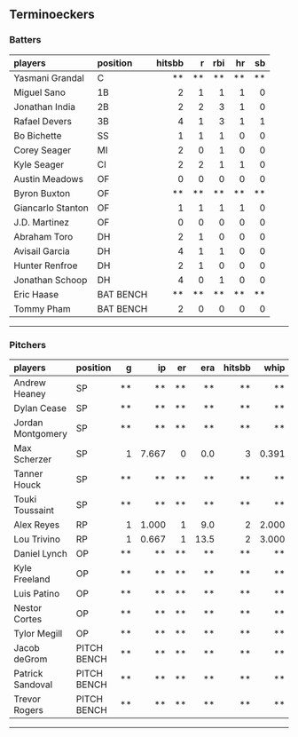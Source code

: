 ## Terminoeckers

### Batters

 
|players           |position  | hitsbb|  r| rbi| hr| sb| 
|:-----------------|:---------|------:|--:|---:|--:|--:| 
|Yasmani Grandal   |C         |     **| **|  **| **| **| 
|Miguel Sano       |1B        |      2|  1|   1|  1|  0| 
|Jonathan India    |2B        |      2|  2|   3|  1|  0| 
|Rafael Devers     |3B        |      4|  1|   3|  1|  1| 
|Bo Bichette       |SS        |      1|  1|   1|  0|  0| 
|Corey Seager      |MI        |      2|  0|   1|  0|  0| 
|Kyle Seager       |CI        |      2|  2|   1|  1|  0| 
|Austin Meadows    |OF        |      0|  0|   0|  0|  0| 
|Byron Buxton      |OF        |     **| **|  **| **| **| 
|Giancarlo Stanton |OF        |      1|  1|   1|  1|  0| 
|J.D. Martinez     |OF        |      0|  0|   0|  0|  0| 
|Abraham Toro      |DH        |      2|  1|   0|  0|  0| 
|Avisail Garcia    |DH        |      4|  1|   1|  0|  0| 
|Hunter Renfroe    |DH        |      2|  1|   0|  0|  0| 
|Jonathan Schoop   |DH        |      4|  0|   1|  0|  0| 
|Eric Haase        |BAT BENCH |     **| **|  **| **| **| 
|Tommy Pham        |BAT BENCH |      2|  0|   0|  0|  0| 


* * *

### Pitchers

 
|players           |position    |  g|    ip| er|  era| hitsbb|  whip| so|  w| sv| 
|:-----------------|:-----------|--:|-----:|--:|----:|------:|-----:|--:|--:|--:| 
|Andrew Heaney     |SP          | **|    **| **|   **|     **|    **| **| **| **| 
|Dylan Cease       |SP          | **|    **| **|   **|     **|    **| **| **| **| 
|Jordan Montgomery |SP          | **|    **| **|   **|     **|    **| **| **| **| 
|Max Scherzer      |SP          |  1| 7.667|  0|  0.0|      3| 0.391| 10|  1|  0| 
|Tanner Houck      |SP          | **|    **| **|   **|     **|    **| **| **| **| 
|Touki Toussaint   |SP          | **|    **| **|   **|     **|    **| **| **| **| 
|Alex Reyes        |RP          |  1| 1.000|  1|  9.0|      2| 2.000|  0|  0|  0| 
|Lou Trivino       |RP          |  1| 0.667|  1| 13.5|      2| 3.000|  0|  0|  0| 
|Daniel Lynch      |OP          | **|    **| **|   **|     **|    **| **| **| **| 
|Kyle Freeland     |OP          | **|    **| **|   **|     **|    **| **| **| **| 
|Luis Patino       |OP          | **|    **| **|   **|     **|    **| **| **| **| 
|Nestor Cortes     |OP          | **|    **| **|   **|     **|    **| **| **| **| 
|Tylor Megill      |OP          | **|    **| **|   **|     **|    **| **| **| **| 
|Jacob deGrom      |PITCH BENCH | **|    **| **|   **|     **|    **| **| **| **| 
|Patrick Sandoval  |PITCH BENCH | **|    **| **|   **|     **|    **| **| **| **| 
|Trevor Rogers     |PITCH BENCH | **|    **| **|   **|     **|    **| **| **| **| 


* * *


